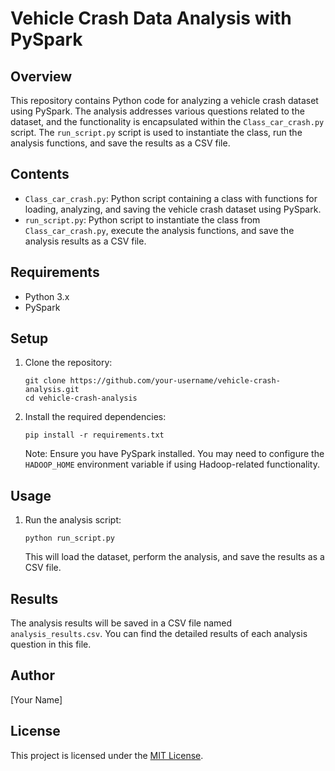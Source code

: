 <!DOCTYPE html>
<html lang="en">

<head>
  <meta charset="UTF-8">
  <meta name="viewport" content="width=device-width, initial-scale=1.0">
  <title>Vehicle Crash Data Analysis</title>
</head>

<body>

  <h1>Vehicle Crash Data Analysis with PySpark</h1>

  <h2>Overview</h2>

  <p>This repository contains Python code for analyzing a vehicle crash dataset using PySpark. The analysis addresses various questions related to the dataset, and the functionality is encapsulated within the <code>Class_car_crash.py</code> script. The <code>run_script.py</code> script is used to instantiate the class, run the analysis functions, and save the results as a CSV file.</p>

  <h2>Contents</h2>

  <ul>
    <li><code>Class_car_crash.py</code>: Python script containing a class with functions for loading, analyzing, and saving the vehicle crash dataset using PySpark.</li>
    <li><code>run_script.py</code>: Python script to instantiate the class from <code>Class_car_crash.py</code>, execute the analysis functions, and save the analysis results as a CSV file.</li>
  </ul>

  <h2>Requirements</h2>

  <ul>
    <li>Python 3.x</li>
    <li>PySpark</li>
  </ul>

  <h2>Setup</h2>

  <ol>
    <li>Clone the repository:</li>
    <pre><code>git clone https://github.com/your-username/vehicle-crash-analysis.git
cd vehicle-crash-analysis</code></pre>
    <li>Install the required dependencies:</li>
    <pre><code>pip install -r requirements.txt</code></pre>
    <p>Note: Ensure you have PySpark installed. You may need to configure the <code>HADOOP_HOME</code> environment variable if using Hadoop-related functionality.</p>
  </ol>

  <h2>Usage</h2>

  <ol>
    <li>Run the analysis script:</li>
    <pre><code>python run_script.py</code></pre>
    <p>This will load the dataset, perform the analysis, and save the results as a CSV file.</p>
  </ol>

  <h2>Results</h2>

  <p>The analysis results will be saved in a CSV file named <code>analysis_results.csv</code>. You can find the detailed results of each analysis question in this file.</p>

  <h2>Author</h2>

  <p>[Your Name]</p>

  <h2>License</h2>

  <p>This project is licensed under the <a href="LICENSE">MIT License</a>.</p>

</body>

</html>
